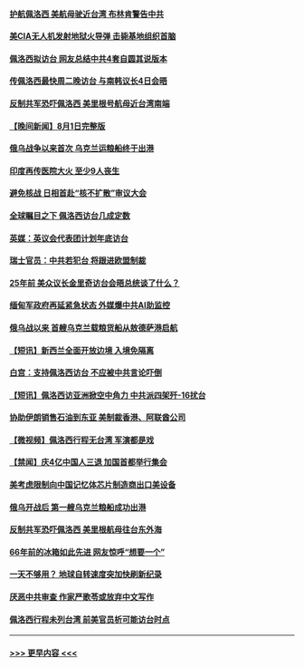 #### [护航佩洛西 美航母驶近台湾 布林肯警告中共](../pages/prog202/a103492530.md?t=08021251) 
#### [美CIA无人机发射地狱火导弹 击毙基地组织首脑](../pages/prog202/a103492459.md?t=08021251) 
#### [佩洛西拟访台 网友总结中共4套自圆其说版本](../pages/prog202/a103492462.md?t=08021251) 
#### [传佩洛西最快周二晚访台 与南韩议长4日会晤](../pages/prog202/a103492390.md?t=08021251) 
#### [反制共军恐吓佩洛西 美里根号航母近台湾南端](../pages/prog202/a103492393.md?t=08021251) 
#### [【晚间新闻】8月1日完整版](../pages/prog202/a103492367.md?t=08021251) 
#### [俄乌战争以来首次 乌克兰运粮船终于出港](../pages/prog202/a103492279.md?t=08021251) 
#### [印度再传医院大火 至少9人丧生](../pages/prog202/a103492280.md?t=08021251) 
#### [避免核战 日相首赴“核不扩散”审议大会](../pages/prog202/a103492283.md?t=08021251) 
#### [全球瞩目之下 佩洛西访台几成定数](../pages/prog202/a103492268.md?t=08021251) 
#### [英媒：英议会代表团计划年底访台](../pages/prog202/a103492229.md?t=08021251) 
#### [瑞士官员：中共若犯台 将跟进欧盟制裁](../pages/prog202/a103492190.md?t=08021251) 
#### [25年前 美众议长金里奇访台会晤总统谈了什么？](../pages/prog202/a103492060.md?t=08021251) 
#### [缅甸军政府再延紧急状态 外媒爆中共AI助监控](../pages/prog202/a103492074.md?t=08021251) 
#### [俄乌战以来 首艘乌克兰载粮货船从敖德萨港启航](../pages/prog202/a103492072.md?t=08021251) 
#### [【短讯】新西兰全面开放边境 入境免隔离](../pages/prog202/a103492076.md?t=08021251) 
#### [白宫：支持佩洛西访台 不应被中共言论吓倒](../pages/prog202/a103492039.md?t=08021251) 
#### [【短讯】佩洛西访亚洲掀空中角力 中共派四架歼-16扰台](../pages/prog202/a103492061.md?t=08021251) 
#### [协助伊朗销售石油到东亚 美制裁香港、阿联酋公司](../pages/prog202/a103491955.md?t=08021251) 
#### [【微视频】佩洛西行程无台湾 军演都是戏](../pages/prog202/a103491995.md?t=08021251) 
#### [【禁闻】庆4亿中国人三退 加国首都举行集会](../pages/prog202/a103491992.md?t=08021251) 
#### [美考虑限制向中国记忆体芯片制造商出口美设备](../pages/prog202/a103491920.md?t=08021251) 
#### [俄乌开战后 第一艘乌克兰粮船成功出港](../pages/prog202/a103491917.md?t=08021251) 
#### [反制共军恐吓佩洛西 美里根航母往台东外海](../pages/prog202/a103491833.md?t=08021251) 
#### [66年前的冰箱如此先进 网友惊呼“想要一个”](../pages/prog202/a103491865.md?t=08021251) 
#### [一天不够用？ 地球自转速度突加快刷新纪录](../pages/prog202/a103491862.md?t=08021251) 
#### [厌恶中共审查 作家严歌苓或放弃中文写作](../pages/prog202/a103491859.md?t=08021251) 
#### [佩洛西行程未列台湾 前美官员析可能访台时点](../pages/prog202/a103491825.md?t=08021251) 

----
#### [ >>> 更早内容 <<< ](../indexes/prog202-earlier.md)
